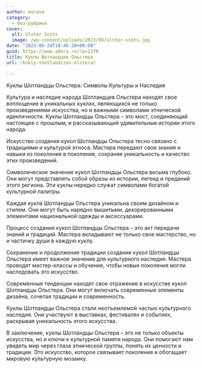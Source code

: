 ```yaml
---
author: morava
category:
  - без-рубрики
cover:
  alt: Ulster Scots
  image: /wp-content/uploads/2023/08/ulster-scots.jpg
date: "2023-08-24T18:46:28+00:00"
guid: https://www.adora.ru/?p=1370
title: Куклы Шотландцев Ольстера
url: /kukly-shotlandczev-olstera/

---
```

Куклы Шотландцы Ольстера: Символы Культуры и Наследия

Культура и наследие народа Шотландцев Ольстера находят свое воплощение в уникальных куклах, являющихся не только произведениями искусства, но и важными символами этнической идентичности. Куклы Шотландцы Ольстера – это мост, соединяющий настоящее с прошлым, и рассказывающий удивительные истории этого народа.

Искусство создания кукол Шотландцы Ольстера тесно связано с традициями и культурой этноса. Мастера передают свои знания и навыки из поколения в поколение, сохраняя уникальность и качество этих произведений.

Символическое значение кукол Шотландцы Ольстера весьма глубоко. Они могут представлять собой образы из истории, легенд и преданий этого региона. Эти куклы нередко служат символами богатой культурной палитры.

Каждая кукла Шотландцы Ольстера уникальна своим дизайном и стилем. Они могут быть нарядно вышитыми, декорированными элементами национальной одежды и аксессуарами.

Процесс создания кукол Шотландцы Ольстера – это акт передачи знаний и традиций. Мастера вкладывают не только свое мастерство, но и частичку души в каждую куклу.

Сохранение и продолжение традиции создания кукол Шотландцы Ольстера имеет важное значение для культурного наследия. Мастера проводят мастер-классы и обучение, чтобы новые поколения могли наследовать это искусство.

Современные тенденции находят свое отражение в искусстве кукол Шотландцы Ольстера. Они могут включать современные элементы дизайна, сочетая традиции и современность.

Куклы Шотландцы Ольстера стали неотъемлемой частью культурного наследия. Они участвуют в выставках, фестивалях и событиях, раскрывая уникальность этого искусства.

В заключение, куклы Шотландцы Ольстера – это не только объекты искусства, но и ключи к культурной памяти народа. Они помогают нам увидеть мир через глаза этнической группы, понять их ценности и традиции. Это искусство, которое связывает поколения и обогащает мировую культурную мозаику.

